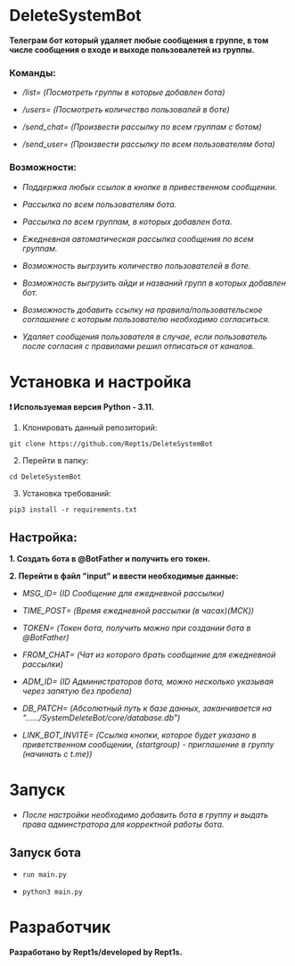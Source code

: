 # DeleteSystemBot

__Телеграм бот который удаляет любые сообщения в группе, в том числе сообщения о входе и выходе пользовалетей из группы.__


### Команды:

- _/list= (Посмотреть группы в которые добавлен бота)_

- _/users= (Посмотреть количество пользовалей в боте)_

- _/send_chat= (Произвести рассылку по всем группам с ботом)_

- _/send_user= (Произвести рассылку по всем пользователям бота)_



### Возможности:

- _Поддержка любых ссылок в кнопке в привественном сообщении._
  
- _Рассылка по всем пользователям бота._
  
- _Рассылка по всем группам, в которых добавлен бота._

- _Ежедневная автоматическая рассылка сообщения по всем группам._
  
- _Возможность выгрзуить количество пользователей в боте._

- _Возможность выгрузить айди и названий групп в которых добавлен бот._

- _Возможность добавить ссылку на правила/пользовательское соглашение с которым пользователю необходимо согласиться._

- _Удаляет сообщения пользователя в случае, если пользователь после согласия с правилами решил отписаться от каналов._



# Установка и настройка

__❗ Используемая версия Python - 3.11.__

1. Клонировать данный репозиторий:

```git clone https://github.com/Rept1s/DeleteSystemBot```

2. Перейти в папку:

```cd DeleteSystemBot```

3. Установка требований:

```pip3 install -r requirements.txt```

## Настройка:

__1. Создать бота в @BotFather и получить его токен.__

__2. Перейти в файл "input" и ввести необходимые данные:__

- _MSG_ID= (ID Сообщение для ежедневной рассылки)_
  
- _TIME_POST= (Время ежедневной рассылки (в часах)(МСК))_

- _TOKEN= (Токен бота, получить можно при создании бота в @BotFather)_

- _FROM_CHAT= (Чат из которого брать сообщение для ежедневной рассылки)_
  
- _ADM_ID= (ID Администраторов бота, можно несколько указывая через запятую без пробела)_

- _DB_PATCH= (Абсолютный путь к базе данных, заканчивается на "....../SystemDeleteBot/core/database.db")_

- _LINK_BOT_INVITE= (Ссылка кнопки, которое будет указано в приветственном сообщении, (startgroup) - приглашение в группу (начинать с t.me))_


# Запуск

- _После настройки необходимо добавить бота в группу и выдать права админстратора для корректной работы бота._

## Запуск бота

- ```run main.py```
  
- ```python3 main.py```
  
# Разработчик

__Разработано by Rept1s/developed by Rept1s.__
